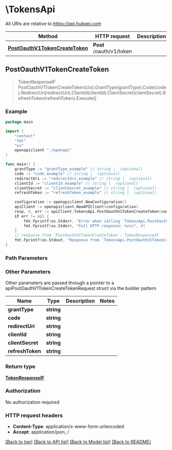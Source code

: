 # \TokensApi

All URIs are relative to *https://api.hubapi.com*

Method | HTTP request | Description
------------- | ------------- | -------------
[**PostOauthV1TokenCreateToken**](TokensApi.md#PostOauthV1TokenCreateToken) | **Post** /oauth/v1/token | 



## PostOauthV1TokenCreateToken

> TokenResponseIF PostOauthV1TokenCreateToken(ctx).GrantType(grantType).Code(code).RedirectUri(redirectUri).ClientId(clientId).ClientSecret(clientSecret).RefreshToken(refreshToken).Execute()



### Example

```go
package main

import (
    "context"
    "fmt"
    "os"
    openapiclient "./openapi"
)

func main() {
    grantType := "grantType_example" // string |  (optional)
    code := "code_example" // string |  (optional)
    redirectUri := "redirectUri_example" // string |  (optional)
    clientId := "clientId_example" // string |  (optional)
    clientSecret := "clientSecret_example" // string |  (optional)
    refreshToken := "refreshToken_example" // string |  (optional)

    configuration := openapiclient.NewConfiguration()
    apiClient := openapiclient.NewAPIClient(configuration)
    resp, r, err := apiClient.TokensApi.PostOauthV1TokenCreateToken(context.Background()).GrantType(grantType).Code(code).RedirectUri(redirectUri).ClientId(clientId).ClientSecret(clientSecret).RefreshToken(refreshToken).Execute()
    if err != nil {
        fmt.Fprintf(os.Stderr, "Error when calling `TokensApi.PostOauthV1TokenCreateToken``: %v\n", err)
        fmt.Fprintf(os.Stderr, "Full HTTP response: %v\n", r)
    }
    // response from `PostOauthV1TokenCreateToken`: TokenResponseIF
    fmt.Fprintf(os.Stdout, "Response from `TokensApi.PostOauthV1TokenCreateToken`: %v\n", resp)
}
```

### Path Parameters



### Other Parameters

Other parameters are passed through a pointer to a apiPostOauthV1TokenCreateTokenRequest struct via the builder pattern


Name | Type | Description  | Notes
------------- | ------------- | ------------- | -------------
 **grantType** | **string** |  | 
 **code** | **string** |  | 
 **redirectUri** | **string** |  | 
 **clientId** | **string** |  | 
 **clientSecret** | **string** |  | 
 **refreshToken** | **string** |  | 

### Return type

[**TokenResponseIF**](TokenResponseIF.md)

### Authorization

No authorization required

### HTTP request headers

- **Content-Type**: application/x-www-form-urlencoded
- **Accept**: application/json, */*

[[Back to top]](#) [[Back to API list]](../README.md#documentation-for-api-endpoints)
[[Back to Model list]](../README.md#documentation-for-models)
[[Back to README]](../README.md)

